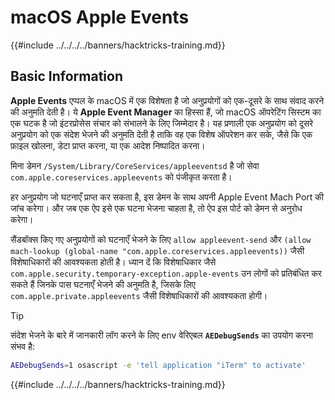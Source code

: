 # macOS Apple Events

{{#include ../../../../banners/hacktricks-training.md}}

## Basic Information

**Apple Events** एप्पल के macOS में एक विशेषता है जो अनुप्रयोगों को एक-दूसरे के साथ संवाद करने की अनुमति देती है। ये **Apple Event Manager** का हिस्सा हैं, जो macOS ऑपरेटिंग सिस्टम का एक घटक है जो इंटरप्रोसेस संचार को संभालने के लिए जिम्मेदार है। यह प्रणाली एक अनुप्रयोग को दूसरे अनुप्रयोग को एक संदेश भेजने की अनुमति देती है ताकि वह एक विशेष ऑपरेशन कर सके, जैसे कि एक फ़ाइल खोलना, डेटा प्राप्त करना, या एक आदेश निष्पादित करना।

मिना डेमन `/System/Library/CoreServices/appleeventsd` है जो सेवा `com.apple.coreservices.appleevents` को पंजीकृत करता है।

हर अनुप्रयोग जो घटनाएँ प्राप्त कर सकता है, इस डेमन के साथ अपनी Apple Event Mach Port की जांच करेगा। और जब एक ऐप इसे एक घटना भेजना चाहता है, तो ऐप इस पोर्ट को डेमन से अनुरोध करेगा।

सैंडबॉक्स किए गए अनुप्रयोगों को घटनाएँ भेजने के लिए `allow appleevent-send` और `(allow mach-lookup (global-name "com.apple.coreservices.appleevents))` जैसी विशेषाधिकारों की आवश्यकता होती है। ध्यान दें कि विशेषाधिकार जैसे `com.apple.security.temporary-exception.apple-events` उन लोगों को प्रतिबंधित कर सकते हैं जिनके पास घटनाएँ भेजने की अनुमति है, जिसके लिए `com.apple.private.appleevents` जैसी विशेषाधिकारों की आवश्यकता होगी।

> [!TIP]
> संदेश भेजने के बारे में जानकारी लॉग करने के लिए env वेरिएबल **`AEDebugSends`** का उपयोग करना संभव है:
>
> ```bash
> AEDebugSends=1 osascript -e 'tell application "iTerm" to activate'
> ```

{{#include ../../../../banners/hacktricks-training.md}}

